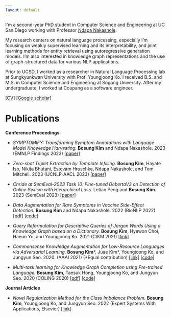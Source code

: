 ```yaml
---
layout: default
---
```


I'm a second-year PhD student in Computer Science and Engineering at UC San Diego working with Professor [Ndapa Nakashole](ndapa.us).

My research centers on natural language processing, especially I’m focusing on weakly supervised learning and its interpretability, and joint learning methods for entity retrieval using autoregressive generation models. I’m also interested in knowledge graph representations and the use of graph-structured data for various NLP applications.

Prior to UCSD, I worked as a researcher in Natural Language Processing lab at Sungkyunkwan University with Prof. Youngjoong Ko. I received B.S. and M.S. in Computer Science and Engineering at Sogang University. After my undergraduate, I worked at Coupang as a software engineer.

[[CV]](https://drive.google.com/file/d/1mE-nxby0L2BamuMna60PK_2uYlrAIvi-/view?usp=sharing)
[[Google scholar]](https://scholar.google.com/citations?user=gbFNtPUAAAAJ&hl=en)

# [](#header-1)Publications

**Conference Proceedings**

* *SYMPTOMIFY: Transforming Symptom Annotations with Language Model Knowledge Harvesting.* **Bosung Kim** and Ndapa Nakashole. 2023 (EMNLP Findings 2023) [[paper]](https://aclanthology.org/2023.findings-emnlp.781)

* *Zero-shot Triplet Extraction by Template Infilling.* **Bosung Kim**, Hayate Iso, Nikita Bhutani, Estevam Hruschka, Ndapa Nakashole, and Tom Mitchell. 2023 (IJCNLP-AACL 2023) [[paper]](https://arxiv.org/abs/2212.10708)

* *Chride at SemEval-2023 Task 10: Fine-tuned DebertaV3 on Detection of Online Sexism with Hierarchical Loss.* Letian Peng and **Bosung Kim**. 2023 (SemEval 2023) [[paper]](https://aclanthology.org/2023.semeval-1.232)

* *Data Augmentation for Rare Symptoms in Vaccine Side-Effect Detection.* **Bosung Kim** and Ndapa Nakashole. 2022 (BioNLP 2022) [[pdf]](https://aclanthology.org/2022.bionlp-1.29.pdf) [[code]](https://github.com/bosung/DA-VSED)

* *Query Reformulation for Descriptive Queries of Jargon Words Using a Knowledge Graph based on a Dictionary.* **Bosung Kim**, Hyewon Choi, Haeun Yu, and Youngjoong Ko. 2021 (CIKM 2021) [[link]](https://dl.acm.org/doi/abs/10.1145/3459637.3482382)

* *Commonsense Knowledge Augmentation for Low-Resource Languages via Adversarial Learning.* **Bosung Kim**\*, Juae Kim\*, Youngjoong Ko, and Jungyun Seo. 2020. (AAAI 2021) (\*Equal contribution) [[link]](https://ojs.aaai.org/index.php/AAAI/article/view/16793) [[code]](https://github.com/bosung/knowledge-aug-adv)

* *Multi-task learning for Knowledge Graph Completion using Pre-trained Language.*  **Bosung Kim**, Taesuk Hong, Youngjoong Ko, and Jungyun Seo. 2020 (COLING 2020) [[pdf]](https://www.aclweb.org/anthology/2020.coling-main.153.pdf) [[code]](https://github.com/bosung/MTL-KGC)

**Journal Articles**

* *Novel Regularization Method for the Class Imbalance Problem.* **Bosung Kim**, Youngjoong Ko, and Jungyun Seo. 2022 (Expert Systems With Applications, Elsevier) [[link]](https://www.sciencedirect.com/science/article/abs/pii/S0957417421013245)
